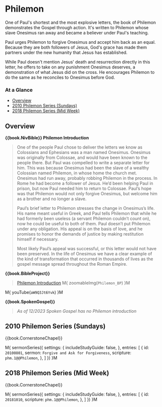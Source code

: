 # Philemon

One of Paul's shortest and the most explosive letters, the book of
Philemon demonstrates the Gospel through action. It's written to
Philemon whose slave Onesimus ran away and became a believer under
Paul's teaching.

Paul urges Philemon to forgive Onesimus and accept him back as an
equal. Because they are both followers of Jesus, God's grace has made
them partners under the new humanity that Jesus has established.

While Paul doesn't mention Jesus' death and resurrection directly in
this letter, he offers to take on any punishment Onesimus deserves, a
demonstration of what Jesus did on the cross. He encourages Philemon
to do the same as he reconciles to Onesimus before God.


### At a Glance

- [Overview](#overview)
- [2010 Philemon Series (Sundays)](#2010-philemon-series-sundays)
- [2018 Philemon Series (Mid Week)](#2018-philemon-series-mid-week)



## Overview

**{{book.NivBible}} Philemon Introduction**

> One of the people Paul chose to deliver the letters we know as
> Colossians and Ephesians was a man named Onesimus. Onesimus was
> originally from Colossae, and would have been known to the people
> there. But Paul was compelled to write a separate letter for him. This
> was because Onesimus had been the slave of a wealthy Colossian named
> Philemon, in whose home the church met. Onesimus had run away,
> probably robbing Philemon in the process. In Rome he had become a
> follower of Jesus. He’d been helping Paul in prison, but now Paul
> needed him to return to Colossae. Paul’s hope was that Philemon would
> not only forgive Onesimus, but welcome him as a brother and no longer
> a slave.
> 
> Paul’s brief letter to Philemon stresses the change in Onesimus’s
> life. His name meant useful in Greek, and Paul tells Philemon that
> while he had formerly been useless (a servant Philemon couldn’t count
> on), now he could be useful to both of them. Paul doesn’t put Philemon
> under any obligation. His appeal is on the basis of love, and he
> promises to honor the demands of justice by making restitution himself
> if necessary.
> 
> Most likely Paul’s appeal was successful, or this letter would not
> have been preserved. In the life of Onesimus we have a clear example
> of the kind of transformation that occurred in thousands of lives as
> the gospel message spread throughout the Roman Empire.


**{{book.BibleProject}}**

> [Philemon Introduction](https://bibleproject.com/explore/video/philemon/)
M{ zoomableImg(`Philemon_BP`) }M

M{ youTube(`aW9Q3Jt6Yvk`) }M



**{{book.SpokenGospel}}**

> _As of 12/2023 Spoken Gospel has no Philemon introduction_




## 2010 Philemon Series (Sundays)

{{book.CornerstoneChapel}}

M{ sermonSeries({
  settings: {
    includeStudyGuide: false,
  },
  entries: [
    { id: `20100801`, sermon: `Forgive and Ask for Forgiveness`, scripture: `phm.1@@Philemon`, },
  ]
}) }M



## 2018 Philemon Series (Mid Week)

{{book.CornerstoneChapel}}

M{ sermonSeries({
  settings: {
    includeStudyGuide: false,
  },
  entries: [
    { id: `20181010`, scripture: `phm.1@@Philemon`, },
  ]
}) }M
